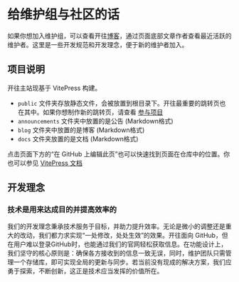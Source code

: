 # 给维护组与社区的话

如果你想加入维护组，可以查看开往[博客](https://www.travellings.cn/blog/index)，通过页面底部文章作者查看最近活跃的维护者。这里是一些开发规范和开发理念，便于新的维护者加入。

## 项目说明

开往主站现基于 VitePress 构建。

- `public` 文件夹存放静态文件，会被放置到根目录下。开往最重要的跳转页也在其中。如果你想制作新的跳转页，请查看 [参与项目](https://www.travellings.cn/docs/join#%E5%8F%82%E4%B8%8E%E9%A1%B9%E7%9B%AE) 
- `announcements` 文件夹中放置的是公告 (Markdown格式)
- `blog` 文件夹中放置的是博客 (Markdown格式)
- `docs` 文件夹放置的是文档 (Markdown格式)

点击页面下方的“在 GitHub 上编辑此页”也可以快速找到页面在仓库中的位置。你也可以参见 [VitePress 文档](https://vitepress.dev/)


## 开发理念

### 技术是用来达成目的并提高效率的

我们的开发理念秉承技术服务于目标，并助力提升效率。无论是微小的调整还是重大的改动，我们都力求实现“一处修改，处处生效”的效果。开往面向 GitHub，但在用户难以登录GitHub时，也能通过我们的官网轻松获取信息。在功能设计上，我们坚守的核心原则是：确保各方接收到的信息一致无误，同时，维护团队只需管理一个存储库，即可实现全局的更新与同步。若当前没有现成的解决方案，我们应勇于探索，不断创新，这正是技术应当发挥的价值所在。
